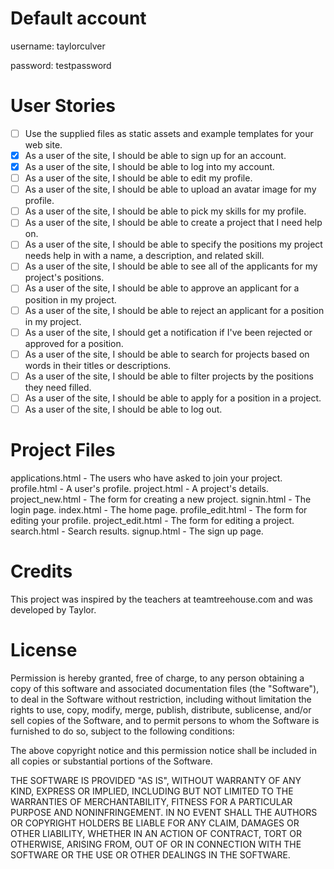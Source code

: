 # Default account

username: taylorculver

password: testpassword

# User Stories

- [ ] Use the supplied files as static assets and example templates for your web site.
- [x] As a user of the site, I should be able to sign up for an account.
- [x] As a user of the site, I should be able to log into my account.
- [ ] As a user of the site, I should be able to edit my profile.
- [ ] As a user of the site, I should be able to upload an avatar image for my profile.
- [ ] As a user of the site, I should be able to pick my skills for my profile.
- [ ] As a user of the site, I should be able to create a project that I need help on.
- [ ] As a user of the site, I should be able to specify the positions my project needs help in with a name, a description, and related skill.
- [ ] As a user of the site, I should be able to see all of the applicants for my project's positions.
- [ ] As a user of the site, I should be able to approve an applicant for a position in my project.
- [ ] As a user of the site, I should be able to reject an applicant for a position in my project.
- [ ] As a user of the site, I should get a notification if I've been rejected or approved for a position.
- [ ] As a user of the site, I should be able to search for projects based on words in their titles or descriptions.
- [ ] As a user of the site, I should be able to filter projects by the positions they need filled.
- [ ] As a user of the site, I should be able to apply for a position in a project.
- [ ] As a user of the site, I should be able to log out.

# Project Files

applications.html - The users who have asked to join your project.
profile.html - A user's profile.
project.html - A project's details.
project_new.html - The form for creating a new project.
signin.html - The login page.
index.html - The home page.
profile_edit.html - The form for editing your profile.
project_edit.html - The form for editing a project.
search.html - Search results.
signup.html - The sign up page.

# Credits

This project was inspired by the teachers at teamtreehouse.com and was developed by Taylor.

# License
Permission is hereby granted, free of charge, to any person obtaining a copy of this software and associated documentation files (the "Software"), to deal in the Software without restriction, including without limitation the rights to use, copy, modify, merge, publish, distribute, sublicense, and/or sell copies of the Software, and to permit persons to whom the Software is furnished to do so, subject to the following conditions:

The above copyright notice and this permission notice shall be included in all copies or substantial portions of the Software.

THE SOFTWARE IS PROVIDED "AS IS", WITHOUT WARRANTY OF ANY KIND, EXPRESS OR IMPLIED, INCLUDING BUT NOT LIMITED TO THE WARRANTIES OF MERCHANTABILITY, FITNESS FOR A PARTICULAR PURPOSE AND NONINFRINGEMENT. IN NO EVENT SHALL THE AUTHORS OR COPYRIGHT HOLDERS BE LIABLE FOR ANY CLAIM, DAMAGES OR OTHER LIABILITY, WHETHER IN AN ACTION OF CONTRACT, TORT OR OTHERWISE, ARISING FROM, OUT OF OR IN CONNECTION WITH THE SOFTWARE OR THE USE OR OTHER DEALINGS IN THE SOFTWARE.
